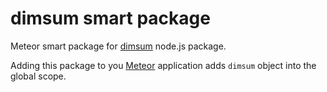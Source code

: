 dimsum smart package
====================

Meteor smart package for [dimsum](https://github.com/ninjascribble/dimsum) node.js package.

Adding this package to you [Meteor](http://www.meteor.com/) application adds `dimsum` object into the global scope.
